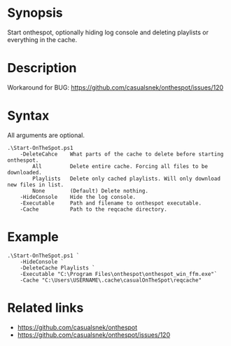 # Synopsis
Start onthespot, optionally hiding log console and deleting playlists or everything in the cache.

# Description
Workaround for BUG: https://github.com/casualsnek/onthespot/issues/120

# Syntax
All arguments are optional. 
```
.\Start-OnTheSpot.ps1
    -DeleteCahce    What parts of the cache to delete before starting onthespot.
        All         Delete entire cache. Forcing all files to be downloaded.
        Playlists   Delete only cached playlists. Will only download new files in list.
        None        (Default) Delete nothing.
    -HideConsole    Hide the log console.
    -Executable     Path and filename to onthespot executable.
    -Cache          Path to the reqcache directory.
```

# Example
```
.\Start-OnTheSpot.ps1 `
    -HideConsole `
    -DeleteCache Playlists `
    -Executable "C:\Program Files\onthespot\onthespot_win_ffm.exe"`
    -Cache "C:\Users\USERNAME\.cache\casualOnTheSpot\reqcache"
```

# Related links
* https://github.com/casualsnek/onthespot
* https://github.com/casualsnek/onthespot/issues/120
